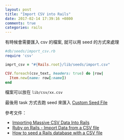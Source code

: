 ```yaml
---
layout: post
title: "Import CSV into Rails"
date: 2017-02-14 17:39:16 +0800
comments: true
categories: rails
---
```


有時候會需要匯入 csv 的檔案, 就可以用 seed 的方式來處理

<!-- more -->

```ruby
#db/seeds/import_csv.rb
require 'csv'

imprt_csv = "#{Rails.root}/lib/seeds/import.csv"

CSV.foreach(csv_text, headers: true) do |row|
  Item.new(name: row[:name])
end
```

檔案可以放在 `lib/csv/xx.csv`

最後用 task 方式去跑 seed 來匯入 [Custom Seed File](http://mgleon08.github.io/blog/2016/07/04/custom-seed-file/)

參考文件：

* [Importing Massive CSV Data Into Rails](https://www.mattboldt.com/importing-massive-data-into-rails/)
* [Ruby on Rails - Import Data from a CSV file](http://stackoverflow.com/questions/4410794/ruby-on-rails-import-data-from-a-csv-file)
* [How to seed a Rails database with a CSV file](https://gist.github.com/arjunvenkat/1115bc41bf395a162084)